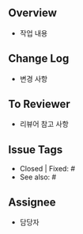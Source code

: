 ## Overview
- 작업 내용

## Change Log
- 변경 사항

## To Reviewer
- 리뷰어 참고 사항

## Issue Tags
- Closed | Fixed: #
- See also: #

## Assignee
- 담당자





